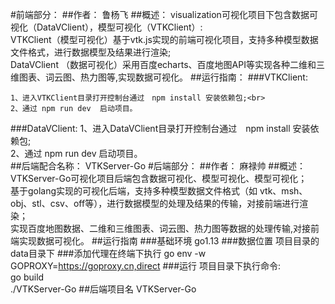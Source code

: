 #前端部分：
##作者：
    鲁杨飞
##概述：
    visualization可视化项目下包含数据可视化（DataVClient），模型可视化（VTKClient）:<br>
    VTKClient（模型可视化）基于vtk.js实现的前端可视化项目，支持多种模型数据文件格式，进行数据模型及结果进行渲染;<br>
    DataVClient （数据可视化）采用百度echarts、百度地图API等实现各种二维和三维图表、词云图、热力图等,实现数据可视化。
##运行指南：
###VTKClient: 

    1、进入VTKClient目录打开控制台通过　npm install 安装依赖包;<br>
    2、通过 npm run dev  启动项目。
###DataVClient:
    1、进入DataVClient目录打开控制台通过　npm install 安装依赖包;<br>
    2、通过 npm run dev  启动项目。<br>
##后端配合名称：
    VTKServer-Go
#后端部分：
##作者：
    麻禄帅
##概述：
    VTKServer-Go可视化项目后端包含数据可视化、模型可视化、模型可视化；<br>
    基于golang实现的可视化后端，支持多种模型数据文件格式（如 vtk、msh、obj、stl、csv、off等），进行数据模型的处理及结果的传输，对接前端进行渲染；<br>
    实现百度地图数据、二维和三维图表、词云图、热力图等数据的处理传输,对接前端实现数据可视化。
##运行指南
###基础环境
    go1.13
###数据位置
    项目目录的data目录下
###添加代理在终端下执行
    go env -w GOPROXY=https://goproxy.cn,direct
###运行
    项目目录下执行命令:<br>
    go build<br>
    ./VTKServer-Go
##后端项目名
    VTKServer-Go
